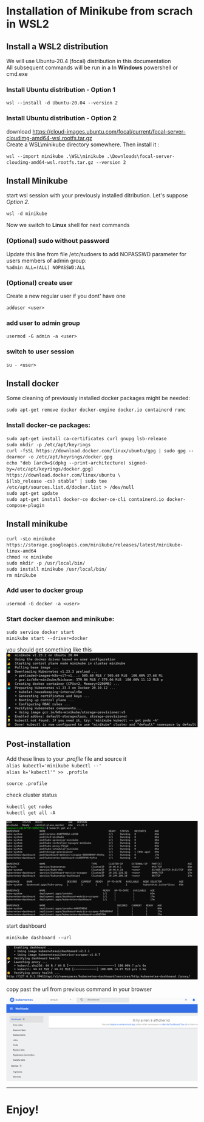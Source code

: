 # Installation of Minikube from scrach in WSL2

## Install a WSL2 distribution
We will use Ubuntu-20.4 (focal) distribution in this documentation  
All subsequent commands will be run in a In **Windows** powershell or cmd.exe

### Install Ubuntu distribution - Option 1
```
wsl --install -d Ubuntu-20.04 --version 2
```

### Install Ubuntu distribution - Option 2
download https://cloud-images.ubuntu.com/focal/current/focal-server-cloudimg-amd64-wsl.rootfs.tar.gz  
Create a WSL\minikube directory somewhere. Then install it :
```
wsl --import minikube .\WSL\minikube .\Downloads\focal-server-cloudimg-amd64-wsl.rootfs.tar.gz --version 2
```

## Install Minikube

start wsl session with your previously installed ditribution. Let's suppose *Option 2*.
```
wsl -d minikube
```

Now we switch to **Linux** shell for next commands 

### (Optional) sudo without password
Update this line from file /etc/sudoers to add NOPASSWD parameter for users members of admin group:  
``
%admin ALL=(ALL) NOPASSWD:ALL
``

### (Optional) create user
Create a new regular user if you dont' have one
```
adduser <user>  
```

### add user to admin group
```
usermod -G admin -a <user>
``` 

### switch to user session
```
su - <user>
``` 

## Install docker
Some cleaning of previously installed docker packages might be needed:
```
sudo apt-get remove docker docker-engine docker.io containerd runc
```

### Install docker-ce packages:
```
sudo apt-get install ca-certificates curl gnupg lsb-release
sudo mkdir -p /etc/apt/keyrings
curl -fsSL https://download.docker.com/linux/ubuntu/gpg | sudo gpg --dearmor -o /etc/apt/keyrings/docker.gpg
echo "deb [arch=$(dpkg --print-architecture) signed-by=/etc/apt/keyrings/docker.gpg] https://download.docker.com/linux/ubuntu \
$(lsb_release -cs) stable" | sudo tee /etc/apt/sources.list.d/docker.list > /dev/null
sudo apt-get update
sudo apt-get install docker-ce docker-ce-cli containerd.io docker-compose-plugin
```

## Install minikube
```
curl -sLo minikube https://storage.googleapis.com/minikube/releases/latest/minikube-linux-amd64
chmod +x minikube
sudo mkdir -p /usr/local/bin/
sudo install minikube /usr/local/bin/
rm minikube
```

### Add user to docker group
```
usermod -G docker -a <user>
```

### Start docker daemon and minikube:
```
sudo service docker start
minikube start --driver=docker
```
you should get something like this
![startup](./startup.png)

## Post-installation 
Add these lines to your *.profile* file and source it  
``alias kubectl='minikube kubectl --'``  
``alias k='kubectl'" >> .profile``

```
source .profile
```

check cluster status
```
kubectl get nodes
kubectl get all -A
```
![cluster status](./cluster-status.png)


start dashboard
```
minikube dashboard --url
```
![dashboard startup](./dashboard-start.png)


copy past the url from previous command in your browser

![dashboard](./dashboard.PNG)

---
# Enjoy!